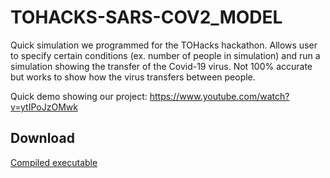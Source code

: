 # TOHACKS-SARS-COV2_MODEL
Quick simulation we programmed for the TOHacks hackathon.
Allows user to specify certain conditions (ex. number of people in simulation) and run a simulation showing the transfer of the Covid-19 virus. Not 100% accurate but works to show how the virus transfers between people. 

Quick demo showing our project:
https://www.youtube.com/watch?v=ytIPoJzOMwk

## Download
[Compiled executable](https://github.com/Ti1mmy/TOHACKS-SARS-COV2_MODEL/releases)
